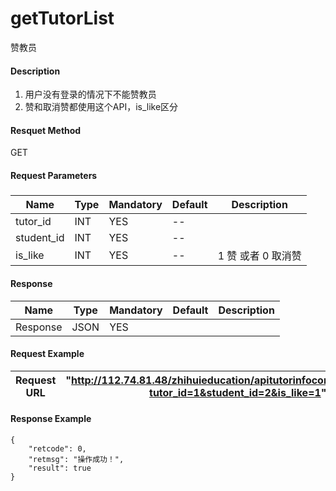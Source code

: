 # getTutorList
赞教员

#### Description
1. 用户没有登录的情况下不能赞教员
2. 赞和取消赞都使用这个API，is_like区分

#### Resquet Method
GET
#### Request Parameters

#####
| Name | Type | Mandatory | Default | Description |
| -- | -- | -- | -- | -- |
| tutor_id | INT | YES | -- |  |
| student_id | INT | YES | -- |  |
| is_like | INT | YES | -- | 1 赞 或者 0 取消赞 |




#### Response
| Name | Type | Mandatory | Default | Description |
| -- | -- | -- | -- | -- |
| Response | JSON | YES| |   |


#### Request Example

|Request URL | "http://112.74.81.48/zhihuieducation/apitutorinfocontroller/likeTutor?tutor_id=1&student_id=2&is_like=1" |
| --| -- |


#### Response Example

```
{
    "retcode": 0,
    "retmsg": "操作成功！",
    "result": true
}
```






